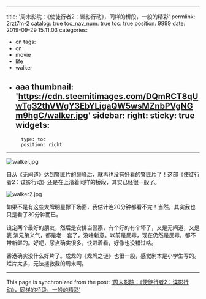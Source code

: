 
---
title: '周末影院：《使徒行者2：谍影行动》，同样的桥段，一般的精彩'
permlink: 2rzt7m-2
catalog: true
toc_nav_num: true
toc: true
position: 9999
date: 2019-09-29 15:11:03
categories:
- cn
tags:
- cn
- movie
- life
- walker
- aaa
thumbnail: 'https://cdn.steemitimages.com/DQmRCT8qUwTg32thVWgY3EbYLigaQW5wsMZnbPVgNGm9hgC/walker.jpg'
sidebar:
    right:
        sticky: true
widgets:
    -
        type: toc
        position: right
---


![walker.jpg](https://cdn.steemitimages.com/DQmRCT8qUwTg32thVWgY3EbYLigaQW5wsMZnbPVgNGm9hgC/walker.jpg)

自从《无间道》达到警匪片的巅峰后，就再也没有好看的警匪片了！这部《使徒行者2：谍影行动》还是在上濱着同样的桥段，其实已经很一般了。

![walker2.jpg](https://cdn.steemitimages.com/DQmVYXRZXNKMFG6aw9wEBxJ8mjXsEzndvUNb7BmYj2kyhxq/walker2.jpg)

如果不是有这些大牌明星撑下场面，我估计连20分钟都看不完！当然，其实我也只是看了30分钟而已。

设定两个最好的朋友，然后是安排当警察，有个好的有个坏了，又是无间道，又是表 演兄弟义气，都是老一套了，没啥新意。以前是反毒，现在仍然是反毒，都不带新鲜的。好吧，尿点确实很多，快进着看，好像也没错过啥。

香港确实没什么好片了。成龙的《龙牌之谜》也很一般，感觉剧本是小学生写的。烂片太多，无法拯救我的周末啊。

- - -

This page is synchronized from the post: ['周末影院：《使徒行者2：谍影行动》，同样的桥段，一般的精彩'](https://steemit.com/@lemooljiang/2rzt7m-2)
